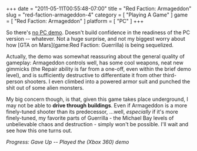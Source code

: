 +++
date = "2011-05-11T00:55:48-07:00"
title = "Red Faction: Armageddon"
slug = "red-faction-armageddon-4"
category = [ "Playing A Game" ]
game = [ "Red Faction: Armageddon" ]
platform = [ "PC" ]
+++

So there's <a href="http://www.rockpapershotgun.com/2011/05/03/no-pc-demo-for-red-faction-armageddon/">no PC demo</a>.  Doesn't build confidence in the readiness of the PC version -- whatever.  Not a huge surprise, and not my biggest worry about how [GTA on Mars](game:Red Faction: Guerrilla) is being sequelized.

Actually, the demo was somewhat reassuring about the general quality of gameplay: Armageddon controls well, has some cool weapons, neat new gimmicks (the Repair ability is far from a one-off, even within the brief demo level), and is sufficiently destructive to differentiate it from other third-person shooters.  I even climbed into a powered armor suit and punched the shit out of some alien monsters.

My big concern though, is that, given this game takes place underground, I may not be able to <b>drive through buildings</b>.  Even if Armageddon is a more finely-tuned shooter than its predecessor, ...well, <i>especially</i> if it's more finely-tuned, my favorite parts of Guerrilla - the Michael Bay levels of unbelievable chaos and destruction - simply won't be possible.  I'll wait and see how this one turns out.

<i>Progress: Gave Up -- Played the (Xbox 360) demo</i>